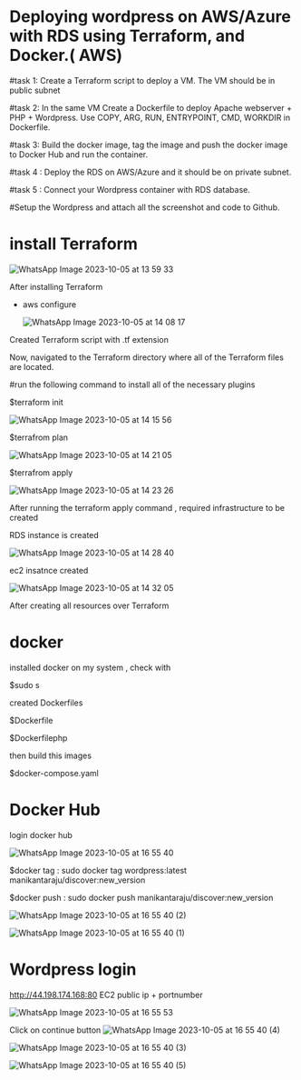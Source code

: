 # Deploying wordpress on AWS/Azure with RDS using Terraform, and Docker.( AWS)

#task 1: Create a Terraform script to deploy a VM. The VM should be in public subnet

#task 2: In the same VM Create a Dockerfile to deploy Apache webserver + PHP + Wordpress. Use COPY, ARG, RUN, ENTRYPOINT, CMD, WORKDIR in Dockerfile.

#task 3: Build the docker image, tag the image and push the docker image to Docker Hub and run the container.

#task 4 : Deploy the RDS on AWS/Azure and it should be on private subnet.

#task 5 : Connect your Wordpress container with RDS database.

#Setup the Wordpress and attach all the screenshot and code to Github. 

# install Terraform
![WhatsApp Image 2023-10-05 at 13 59 33](https://github.com/manikantaraju427/Discover-Dollar/assets/125948783/94ecb0cd-e77b-4cb7-ab7c-83d3ee70a48a)

After installing Terraform

* aws configure

  ![WhatsApp Image 2023-10-05 at 14 08 17](https://github.com/manikantaraju427/Discover-Dollar/assets/125948783/ea8a9f5d-05a9-4a3e-9edb-d6a4bc863b7c)
  
Created  Terraform script with .tf extension

Now, navigated to the Terraform directory where all of the Terraform files are located. 

#run the following command to install all of the necessary plugins

$terraform init

![WhatsApp Image 2023-10-05 at 14 15 56](https://github.com/manikantaraju427/Discover-Dollar/assets/125948783/80cb8805-510a-48b9-9cb6-a0c35dd57453)

$terrafrom plan

![WhatsApp Image 2023-10-05 at 14 21 05](https://github.com/manikantaraju427/Discover-Dollar/assets/125948783/fb724504-843c-4a22-bad4-74269d3a7a39)

$terrafrom apply

![WhatsApp Image 2023-10-05 at 14 23 26](https://github.com/manikantaraju427/Discover-Dollar/assets/125948783/956af609-f062-4e98-917b-8f5a91720582)

After running the terraform apply command , required infrastructure to be created

RDS instance is created

![WhatsApp Image 2023-10-05 at 14 28 40](https://github.com/manikantaraju427/Discover-Dollar/assets/125948783/68b7961e-c106-4452-8c2d-3f7669af00cd)

ec2 insatnce created

![WhatsApp Image 2023-10-05 at 14 32 05](https://github.com/manikantaraju427/Discover-Dollar/assets/125948783/ceed1f27-6b63-4585-824e-755ff06a39f9)

 After creating all resources over Terraform

 # docker

 installed docker on my system , check with 

 $sudo s
 

 created Dockerfiles
 
$Dockerfile
 
$Dockerfilephp

then build this images

$docker-compose.yaml

# Docker Hub

login docker hub

![WhatsApp Image 2023-10-05 at 16 55 40](https://github.com/manikantaraju427/Discover-Dollar/assets/125948783/6b29ed6d-230d-4f44-af96-f3c690386d83)

$docker tag : sudo docker tag wordpress:latest manikantaraju/discover:new_version

$docker push : sudo docker push manikantaraju/discover:new_version

![WhatsApp Image 2023-10-05 at 16 55 40 (2)](https://github.com/manikantaraju427/Discover-Dollar/assets/125948783/d752398d-1069-4115-8334-df59f55fdd56)

![WhatsApp Image 2023-10-05 at 16 55 40 (1)](https://github.com/manikantaraju427/Discover-Dollar/assets/125948783/1f4d1fcf-7272-474a-b8ef-1af09afa1cdd)


# Wordpress login

http://44.198.174.168:80     EC2 public ip + portnumber

![WhatsApp Image 2023-10-05 at 16 55 53](https://github.com/manikantaraju427/Discover-Dollar/assets/125948783/3d5d1c5f-3bfa-49f0-87c0-01a3c35c0769)

Click on continue button
![WhatsApp Image 2023-10-05 at 16 55 40 (4)](https://github.com/manikantaraju427/Discover-Dollar/assets/125948783/64afa07f-dec3-426e-aeb1-dd235b9c7ccc)

![WhatsApp Image 2023-10-05 at 16 55 40 (3)](https://github.com/manikantaraju427/Discover-Dollar/assets/125948783/f69f57d9-4234-40c5-9f84-08aa24c08aa5)

![WhatsApp Image 2023-10-05 at 16 55 40 (5)](https://github.com/manikantaraju427/Discover-Dollar/assets/125948783/72c7721d-8fe2-449f-bbe3-df2d0ae3fc23)






